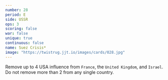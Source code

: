 ```yaml
---
number: 28
period: E
side: USSR
ops: 3
scoring: false
war: false
unique: true
continuous: false
name: Suez Crisis*
image: "https://twistrug.jjt.io/images/cards/028.jpg"
---
```

Remove up to 4 USA influence from `France`, the `United Kingdom`, and `Israel`. Do not remove more than 2 from any single country.
